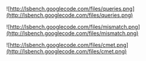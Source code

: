 ![http://lsbench.googlecode.com/files/queries.png](http://lsbench.googlecode.com/files/queries.png)

![http://lsbench.googlecode.com/files/mismatch.png](http://lsbench.googlecode.com/files/mismatch.png)

![http://lsbench.googlecode.com/files/cmet.png](http://lsbench.googlecode.com/files/cmet.png)